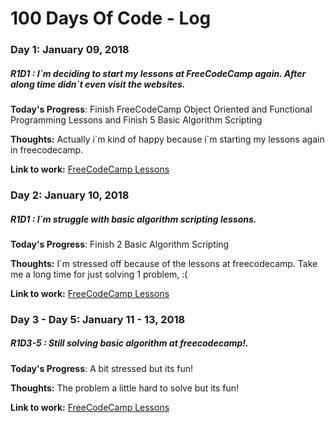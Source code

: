 # 100 Days Of Code - Log

### Day 1: January 09, 2018
##### R1D1 : I\`m deciding to start my lessons at FreeCodeCamp again. After along time didn\`t even visit the websites.

**Today's Progress**: Finish FreeCodeCamp Object Oriented and Functional Programming Lessons and Finish 5 Basic Algorithm Scripting

**Thoughts:** Actually i\`m kind of happy because i\`m starting my lessons again in freecodecamp.

**Link to work:** [FreeCodeCamp Lessons](https://www.freecodecamp.org/challenges/find-the-longest-word-in-a-string)


### Day 2: January 10, 2018
##### R1D1 : I\`m struggle with basic algorithm scripting lessons.

**Today's Progress**: Finish 2 Basic Algorithm Scripting

**Thoughts:** I\`m stressed off because of the lessons at freecodecamp. Take me a long time for just solving 1 problem, :(

**Link to work:** [FreeCodeCamp Lessons](https://www.freecodecamp.org/challenges/return-largest-numbers-in-arrays)

### Day 3 - Day 5: January 11 - 13, 2018
##### R1D3-5 : Still solving basic algorithm at freecodecamp!.

**Today's Progress**: A bit stressed but its fun!

**Thoughts:** The problem a little hard to solve but its fun!

**Link to work:** [FreeCodeCamp Lessons](https://www.freecodecamp.org/challenges/return-largest-numbers-in-arrays)

